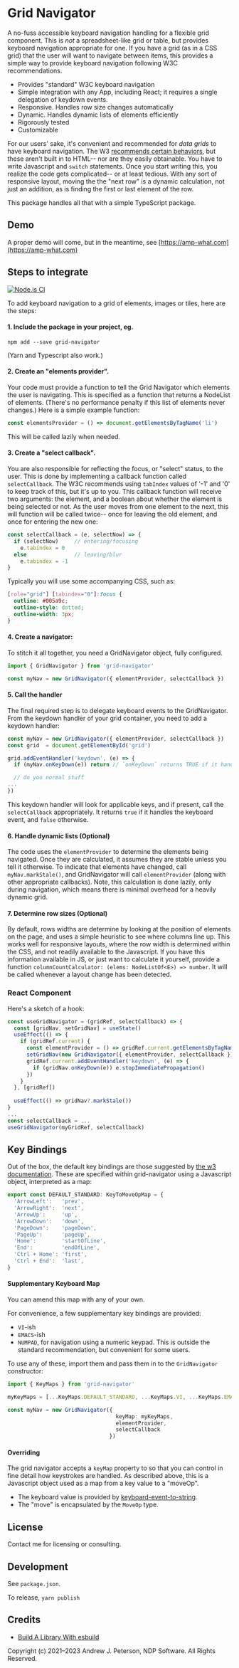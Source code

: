 # Grid Navigator

A no-fuss accessible keyboard navigation handling for a flexible grid component. This is _not_ a spreadsheet-like grid or table,
but provides keyboard navigation appropriate for one. If you have a grid (as in a CSS grid) that the user will want to
navigate between items, this provides a simple way to provide keyboard navigation following W3C recommendations.

- Provides "standard" W3C keyboard navigation
- Simple integration with any App, including React; it requires a single delegation of keydown events.
- Responsive. Handles row size changes automatically
- Dynamic. Handles dynamic lists of elements efficiently
- Rigorously tested
- Customizable

For our users' sake, it's convenient and recommended for *data grids* to have keyboard navigation. The
W3 [recommends certain behaviors](https://www.w3.org/TR/wai-aria-practices/#keyboard-interaction-for-data-grids), but
these aren't built in to HTML-- nor are they easily obtainable. You have to write Javascript and `switch` statements.
Once you start writing this, you realize the code gets complicated-- or at least tedious. With any sort of responsive
layout, moving the the "next row" is a dynamic calculation, not just an addition, as is finding the first or last
element of the row.

This package handles all that with a simple TypeScript package.

## Demo

A proper demo will come, but in the meantime, see [https://amp-what.com](https://amp-what.com)

## Steps to integrate

[![Node.js CI](https://github.com/ndp-software/grid-navigator/actions/workflows/node.js.yml/badge.svg)](https://github.com/ndp-software/grid-navigator/actions/workflows/node.js.yml)

To add keyboard navigation to a grid of elements, images or tiles, here are the steps:

#### 1. Include the package in your project, eg.

   ```shell
   npm add --save grid-navigator
   ```

(Yarn and Typescript also work.)

#### 2. Create an "elements provider".

Your code must provide a function to tell the Grid Navigator which elements the user is navigating. This is specified
as a function that returns a NodeList of elements. (There's no performance penalty if this list
of elements never changes.)  Here is a simple example function:

  ```typescript
  const elementsProvider = () => document.getElementsByTagName('li')
  ```

This will be called lazily when needed.

#### 3. Create a "select callback".

You are also responsible for reflecting the focus, or "select" status, to the user.
This is done by implementing a callback function called `selectCallback`.  The W3C 
recommends using `tabIndex` values of '-1' and '0' to keep track of this, but 
it's up to you. This callback function will receive two arguments: the element, 
and a boolean about whether the element is being selected or not. As the user 
moves from one element to the next, this will function will be called
twice-- once for leaving the old element, and once for entering the new one:

```typescript
const selectCallback = (e, selectNow) => {
  if (selectNow)     // entering/focusing
    e.tabindex = 0
  else               // leaving/blur
    e.tabindex = -1
}
```

Typically you will use some accompanying CSS, such as:

```css
[role="grid"] [tabindex="0"]:focus {
  outline: #005a9c;
  outline-style: dotted;
  outline-width: 3px;
}
 ```

#### 4. Create a navigator:

To stitch it all together, you need a GridNavigator object, fully configured.

```typescript
import { GridNavigator } from 'grid-navigator'

const myNav = new GridNavigator({ elementProvider, selectCallback })
```

#### 5. Call the handler

The final required step is to delegate keyboard events to the GridNavigator.
From the keydown handler of your grid container, you need to add a keydown handler:

```typescript
const myNav = new GridNavigator({ elementProvider, selectCallback })
const grid  = document.getElementById('grid')

grid.addEventHandler('keydown', (e) => {
  if (myNav.onKeyDown(e)) return // `onKeyDown` returns TRUE if it handles the event 

  // do you normal stuff
...
})
```

This keydown handler will look for applicable keys, and if present, call the `selectCallback` appropriately. It returns `true` if it handles the keyboard event, and `false` otherwise.

#### 6. Handle dynamic lists (Optional)

The code uses the `elementProvider` to determine the elements being navigated. Once they are
calculated, it assumes they are stable unless you tell it otherwise. To indicate that elements have changed, 
call `myNav.markStale()`, and GridNavigator will call `elementProvider` (along with other appropriate callbacks). 
Note, this calculation is done lazily, only during navigation, which means there is minimal overhead 
for a heavily dynamic grid.

#### 7. Determine row sizes (Optional)

By default, rows widths are determine by looking at the position of elements on the page,
and uses a simple heuristic to see where columns line up. This works well 
for responsive layouts, where the row width is determined within the CSS, and not readily available
to the Javascript. If you have this information available in JS, or just want to calculate it yourself, 
provide a function `columnCountCalculator: (elems: NodeListOf<E>) => number`. It will be
called whenever a layout change has been detected.


### React Component

Here's a sketch of a hook:

```typescript
const useGridNavigator = (gridRef, selectCallback) => {
  const [gridNav, setGridNav] = useState()
  useEffect(() => {
    if (gridRef.current) {
      const elementProvider = () => gridRef.current.getElementsByTagName('li')
      setGridNav(new GridNavigator({ elementProvider, selectCallback }))
      gridRef.current.addEventHandler('keydown', (e) => {
        if (gridNav.onKeyDown(e)) e.stopImmediatePropagation()
      })
    }
  }, [gridRef])
  
  useEffect(() => gridNav?.markStale())
}
...
const selectCallback = ...
useGridNavigator(myGridRef, selectCallback)
```

## Key Bindings

Out of the box, the default key bindings are those suggested
by [the w3 documentation](https://www.w3.org/TR/wai-aria-practices/#keyboard-interaction-for-data-grids). These are
specified within grid-navigator using a Javascript object, interpreted as a map:

```typescript
export const DEFAULT_STANDARD: KeyToMoveOpMap = {
  'ArrowLeft':   'prev',
  'ArrowRight':  'next',
  'ArrowUp':     'up',
  'ArrowDown':   'down',
  'PageDown':    'pageDown',
  'PageUp':      'pageUp',
  'Home':        'startOfLine',
  'End':         'endOfLine',
  'Ctrl + Home': 'first',
  'Ctrl + End':  'last',
}
```

#### Supplementary Keyboard Map

You can amend this map with any of your own.

For convenience, a few supplementary key bindings are provided:

* `VI`-ish
* `EMACS`-ish
* `NUMPAD`, for navigation using a numeric keypad. This is outside the standard recommendation, but convenient for some
  users.

To use any of these, import them and pass them in to the `GridNavigator` constructor:

```typescript
import { KeyMaps } from 'grid-navigator'

myKeyMaps = [...KeyMaps.DEFAULT_STANDARD, ...KeyMaps.VI, ...KeyMaps.EMACS]

const myNav = new GridNavigator({
                                  keyMap: myKeyMaps,
                                  elementProvider,
                                  selectCallback
                                })
```

#### Overriding

The grid navigator accepts a `keyMap` property to so that you can control in fine detail how keystrokes are handled. As
described above, this is a Javascript object used as a map from a key value to a "moveOp".

* The keyboard value is provided by [keyboard-event-to-string](https://www.npmjs.com/package/keyboard-event-to-string).
* The "move" is encapsulated by the `MoveOp` type.

## License

Contact me for licensing or consulting.

## Development

See `package.json`.

To release, `yarn publish`

## Credits

* [Build A Library With esbuild](https://medium.com/geekculture/build-a-library-with-esbuild-23235712f3c)

Copyright (c) 2021–2023 Andrew J. Peterson, NDP Software. All Rights Reserved.
